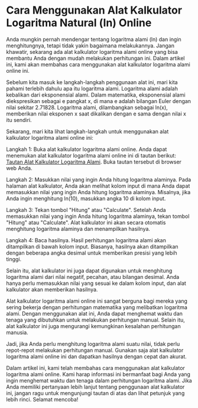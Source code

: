 Cara Menggunakan Alat Kalkulator Logaritma Natural (ln) Online
==============================================================

Anda mungkin pernah mendengar tentang logaritma alami (ln) dan ingin menghitungnya, tetapi tidak yakin bagaimana melakukannya. Jangan khawatir, sekarang ada alat kalkulator logaritma alami online yang bisa membantu Anda dengan mudah melakukan perhitungan ini. Dalam artikel ini, kami akan membahas cara menggunakan alat kalkulator logaritma alami online ini.

Sebelum kita masuk ke langkah-langkah penggunaan alat ini, mari kita pahami terlebih dahulu apa itu logaritma alami. Logaritma alami adalah kebalikan dari eksponensial alami. Dalam matematika, eksponensial alami diekspresikan sebagai e pangkat x, di mana e adalah bilangan Euler dengan nilai sekitar 2.71828. Logaritma alami, dilambangkan sebagai ln(x), memberikan nilai eksponen x saat dikalikan dengan e sama dengan nilai x itu sendiri.

Sekarang, mari kita lihat langkah-langkah untuk menggunakan alat kalkulator logaritma alami online ini:

Langkah 1: Buka alat kalkulator logaritma alami online. Anda dapat menemukan alat kalkulator logaritma alami online ini di tautan berikut: [Tautan Alat Kalkulator Logaritma Alami](https://www.onlinecalculatorsfree.com/id/math/natural-log-calculator.html). Buka tautan tersebut di browser web Anda.

Langkah 2: Masukkan nilai yang ingin Anda hitung logaritma alaminya. Pada halaman alat kalkulator, Anda akan melihat kolom input di mana Anda dapat memasukkan nilai yang ingin Anda hitung logaritma alaminya. Misalnya, jika Anda ingin menghitung ln(10), masukkan angka 10 di kolom input.

Langkah 3: Tekan tombol "Hitung" atau "Calculate". Setelah Anda memasukkan nilai yang ingin Anda hitung logaritma alaminya, tekan tombol "Hitung" atau "Calculate". Alat kalkulator ini akan secara otomatis menghitung logaritma alaminya dan menampilkan hasilnya.

Langkah 4: Baca hasilnya. Hasil perhitungan logaritma alami akan ditampilkan di bawah kolom input. Biasanya, hasilnya akan ditampilkan dengan beberapa angka desimal untuk memberikan presisi yang lebih tinggi.

Selain itu, alat kalkulator ini juga dapat digunakan untuk menghitung logaritma alami dari nilai negatif, pecahan, atau bilangan desimal. Anda hanya perlu memasukkan nilai yang sesuai ke dalam kolom input, dan alat kalkulator akan memberikan hasilnya.

Alat kalkulator logaritma alami online ini sangat berguna bagi mereka yang sering bekerja dengan perhitungan matematika yang melibatkan logaritma alami. Dengan menggunakan alat ini, Anda dapat menghemat waktu dan tenaga yang dibutuhkan untuk melakukan perhitungan manual. Selain itu, alat kalkulator ini juga mengurangi kemungkinan kesalahan perhitungan manusia.

Jadi, jika Anda perlu menghitung logaritma alami suatu nilai, tidak perlu repot-repot melakukan perhitungan manual. Gunakan saja alat kalkulator logaritma alami online ini dan dapatkan hasilnya dengan cepat dan akurat.

Dalam artikel ini, kami telah membahas cara menggunakan alat kalkulator logaritma alami online. Kami harap informasi ini bermanfaat bagi Anda yang ingin menghemat waktu dan tenaga dalam perhitungan logaritma alami. Jika Anda memiliki pertanyaan lebih lanjut tentang penggunaan alat kalkulator ini, jangan ragu untuk mengunjungi tautan di atas dan lihat petunjuk yang lebih rinci. Selamat mencoba!